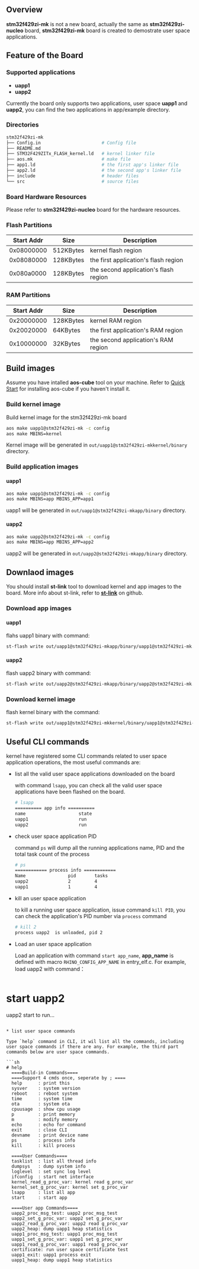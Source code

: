 ## Overview

**stm32f429zi-mk** is not a new board, actually the same as **stm32f429zi-nucleo** board,  **stm32f429zi-mk** board is created to demostrate user space applications.

## Feature of the Board

### Supported applications

* **uapp1**
* **uapp2**

Currently the board only supports two applications, user space **uapp1** and **uapp2**, you can find the two applications in app/example directory.

### Directories

```sh
stm32f429zi-mk
├── Config.in                       # Config file
├── README.md
├── STM32F429ZITx_FLASH_kernel.ld   # kernel linker file
├── aos.mk                          # make file
├── app1.ld                         # the first app's linker file
├── app2.ld                         # the second app's linker file
├── include                         # header files
└── src                             # source files
```

### Board Hardware Resources

Please refer to **stm32f429zi-nucleo** board for the hardware resources.

### Flash Partitions

| Start Addr | Size      | Description                           |
| ---------- | --------- | ------------------------------------- |
| 0x08000000 | 512KBytes | kernel flash region                   |
| 0x08080000 | 128KBytes | the first application's flash region  |
| 0x080a0000 | 128KBytes | the second application's flash region |

### RAM Partitions

| Start Addr | Size      | Description                         |
| ---------- | --------- | ----------------------------------- |
| 0x20000000 | 128KBytes | kernel RAM region                   |
| 0x20020000 | 64KBytes  | the first application's RAM region  |
| 0x10000000 | 32KBytes  | the second application's RAM region |

## Build images

Assume you have intalled **aos-cube** tool on your machine. Refer to [Quick Start](https://github.com/alibaba/AliOS-Things/wiki/Quick-Start) for installing aos-cube if you haven't install it.

### Build kernel image

Build kernel image for the stm32f429zi-mk board

```sh
aos make uapp1@stm32f429zi-mk -c config
aos make MBINS=kernel
```

Kernel image will be generated in `out/uapp1@stm32f429zi-mkkernel/binary` directory.

### Build application images

#### uapp1

```sh
aos make uapp1@stm32f429zi-mk -c config
aos make MBINS=app MBINS_APP=app1
```

uapp1 will be generated in `out/uapp1@stm32f429zi-mkapp/binary` directory.

#### uapp2

```sh
aos make uapp2@stm32f429zi-mk -c config
aos make MBINS=app MBINS_APP=app2
```

uapp2 will be generated in `out/uapp2@stm32f429zi-mkapp/binary` directory.

## Downlaod images

You should install **st-link** tool to download kernel and app images to the board. More info about st-link, refer to [**st-link**](https://github.com/texane/stlink) on github.

### Download app images

#### uapp1

flahs uapp1 binary with command:

```sh
st-flash write out/uapp1@stm32f429zi-mkapp/binary/uapp1@stm32f429zi-mk.app.bin 0x08080000
```

#### uapp2

flash uapp2 binary with command:

```sh
st-flash write out/uapp2@stm32f429zi-mkapp/binary/uapp2@stm32f429zi-mk.app.bin 0x080a0000
```

### Download kernel image

flash kernel binary with the command:

```sh
st-flash write out/uapp1@stm32f429zi-mkkernel/binary/uapp1@stm32f429zi-mk.kernel.bin 0x08000000
```

## Useful CLI commands

kernel have registered some CLI commands related to user space application operations, the most useful commands are:

* list all the valid user space applications downloaded on the board

  with command `lsapp`, you can check all the valid user space applications have been flashed on the board.

  ```sh
  # lsapp
  ========== app info ==========
  name                    state
  uapp1                   run
  uapp2                   run
  ```

* check user space application PID

  command `ps` will dump all the running applications name, PID and the total task count of the process

  ```sh
  # ps
  ============ process info ============
  Name                pid       tasks
  uapp2               2         4         
  uapp1               1         4
  ```

* kill an user space application

  to kill a running user space application, issue command `kill PID`, you can check the application's PID number via `process` command

  ```sh
  # kill 2
  process uapp2  is unloaded, pid 2
  ```

* Load an user space application

  Load an application with command `start app_name`, **app_name** is defined with macro `RHINO_CONFIG_APP_NAME` in entry_elf.c. For example, load uapp2 with command：

  ```sh
# start uapp2
  uapp2 start to run...
  ```
  
* list user space commands

  Type `help` command in CLI, it wil list all the commands, including user space commands if there are any. For example, the third part commands below are user space commands.

  ```sh
# help
    ====Build-in Commands====
    ====Support 4 cmds once, seperate by ; ====
    help      : print this
    sysver    : system version
    reboot    : reboot system
    time      : system time
    ota       : system ota
    cpuusage  : show cpu usage
    p         : print memory
    m         : modify memory
    echo      : echo for command
    exit      : close CLI
    devname   : print device name
    ps        : process info
    kill      : kill process

    ====User Commands====
    tasklist  : list all thread info
    dumpsys   : dump system info
    loglevel  : set sync log level
    ifconfig  : start net interface
    kernel_read_g_proc_var: kernel read g_proc_var
    kernel_set_g_proc_var: kernel set g_proc_var
    lsapp     : list all app
    start     : start app

    ====User app Commands====
    uapp2_proc_msg_test: uapp2 proc_msg_test
    uapp2_set_g_proc_var: uapp2 set g_proc_var
    uapp2_read_g_proc_var: uapp2 read g_proc_var
    uapp2_heap: dump uapp1 heap statistics
    uapp1_proc_msg_test: uapp1 proc_msg_test
    uapp1_set_g_proc_var: uapp1 set g_proc_var
    uapp1_read_g_proc_var: uapp1 read g_proc_var
    certificate: run user space certificate test
    uapp1_exit: uapp1 process exit
    uapp1_heap: dump uapp1 heap statistics
  ```
  
  
  
